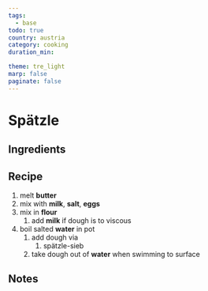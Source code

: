 ```yaml
---
tags:
  - base
todo: true
country: austria
category: cooking
duration_min:

theme: tre_light
marp: false
paginate: false
---
```


# Spätzle

## Ingredients

## Recipe
1. melt **butter**
1. mix with **milk**, **salt**, **eggs**
1. mix in **flour**
    1. add **milk** if dough is to viscous
1. boil salted **water** in pot
    1. add dough via
        1. spätzle-sieb
    1. take dough out of **water** when swimming to surface

## Notes
